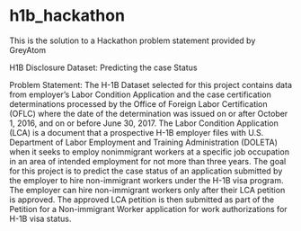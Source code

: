 # h1b_hackathon
This is the solution to a Hackathon problem statement provided by GreyAtom

H1B Disclosure Dataset: Predicting the case Status

Problem Statement:
The H-1B Dataset selected for this project contains data from employer’s Labor Condition
Application and the case certification determinations processed by the Office of Foreign Labor
Certification (OFLC) where the date of the determination was issued on or after October 1,
2016, and on or before June 30, 2017.
The Labor Condition Application (LCA) is a document that a prospective H-1B employer files
with U.S. Department of Labor Employment and Training Administration (DOLETA) when it
seeks to employ nonimmigrant workers at a specific job occupation in an area of intended
employment for not more than three years.
The goal for this project is to predict the case status of an application submitted by the employer
to hire non-immigrant workers under the H-1B visa program. The employer can hire
non-immigrant workers only after their LCA petition is approved. The approved LCA petition is
then submitted as part of the Petition for a Non-immigrant Worker application for work
authorizations for H-1B visa status.
